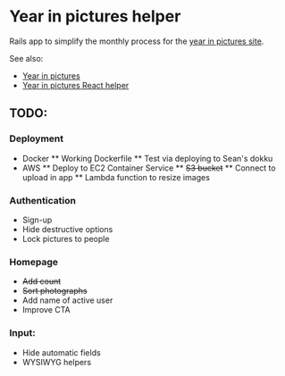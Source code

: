 # Year in pictures helper

Rails app to simplify the monthly process for the [year in pictures site](https://www.theyearinpictures.co.uk/).

See also:

* [Year in pictures](https://github.com/tomnatt/year-in-pictures)
* [Year in pictures React helper](https://github.com/tomnatt/year-in-pictures-helper)

## TODO:

### Deployment
* Docker
** Working Dockerfile
** Test via deploying to Sean's dokku
* AWS
** Deploy to EC2 Container Service
** ~~S3 bucket~~
** Connect to upload in app
** Lambda function to resize images

### Authentication
* Sign-up
* Hide destructive options
* Lock pictures to people

### Homepage
* ~~Add count~~
* ~~Sort photographs~~
* Add name of active user
* Improve CTA

### Input:
* Hide automatic fields
* WYSIWYG helpers
